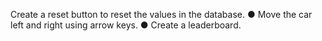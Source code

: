Create a reset button to reset the values in the database. 
● Move the car left and right using arrow keys. 
● Create a leaderboard.
